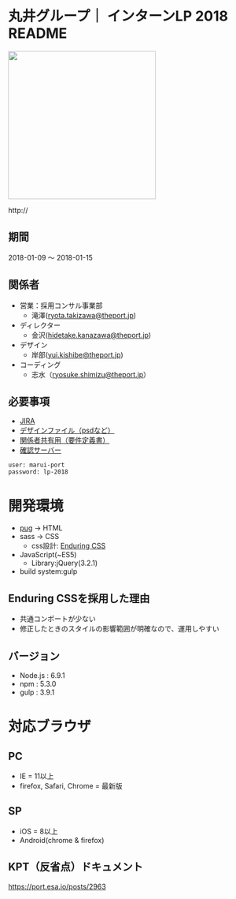# 丸井グループ｜ インターンLP 2018 README

<img src="./dest/recruit/shinsotsu/assets/img/ogp.png" height="300">

http://

## 期間

2018-01-09 〜 2018-01-15

## 関係者
- 営業：採用コンサル事業部
  - 滝澤(ryota.takizawa@theport.jp)
- ディレクター
  - 金沢(hidetake.kanazawa@theport.jp)
- デザイン
  - 岸部(yui.kishibe@theport.jp)
- コーディング
  - 志水（ryosuke.shimizu@theport.jp）

## 必要事項
- [JIRA](https://port-development.atlassian.net/browse/INFRAAPP-904)
- [デザインファイル（psdなど）](https://www.dropbox.com/home/creativeteam%20%E3%83%81%E3%83%BC%E3%83%A0%20%E3%83%95%E3%82%A9%E3%83%AB%E3%83%80/01_designdata/s_%E5%88%B6%E4%BD%9C%E6%A1%88%E4%BB%B6/m_%E4%B8%B8%E4%BA%95%E3%82%B0%E3%83%AB%E3%83%BC%E3%83%97/LP/PSD)
- [関係者共有用（要件定義書）]()
- [確認サーバー]()

```
user: marui-port
password: lp-2018
```

# 開発環境
- [pug](https://pugjs.org/api/getting-started.html) -> HTML
- sass -> CSS
    - css設計: [Enduring CSS](http://ecss.io/)
- JavaScript(~ES5)
    - Library:jQuery(3.2.1)
- build system:gulp

## Enduring CSSを採用した理由
- 共通コンポートが少ない
- 修正したときのスタイルの影響範囲が明確なので、運用しやすい

## バージョン
- Node.js : 6.9.1
- npm : 5.3.0
- gulp : 3.9.1

# 対応ブラウザ
## PC
- IE = 11以上
- firefox, Safari, Chrome = 最新版

## SP
- iOS = 8以上
- Android(chrome & firefox)

## KPT（反省点）ドキュメント
https://port.esa.io/posts/2963
